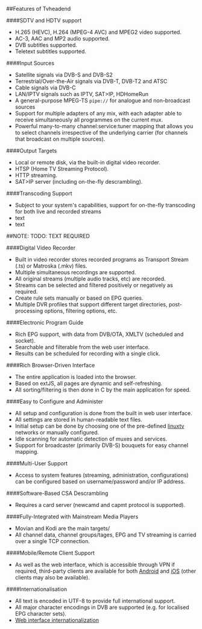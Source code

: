 ##Features of Tvheadend

####SDTV and HDTV support
* H.265 (HEVC), H.264 (MPEG-4 AVC) and MPEG2 video supported.
* AC-3, AAC and MP2 audio supported.
* DVB subtitles supported.
* Teletext subtitles supported.

####Input Sources
* Satellite signals via DVB-S and DVB-S2
* Terrestrial/Over-the-Air signals via DVB-T, DVB-T2 and ATSC
* Cable signals via DVB-C
* LAN/IPTV signals such as IPTV, SAT>IP, HDHomeRun
* A general-purpose MPEG-TS `pipe://` for analogue and non-broadcast sources
* Support for multiple adapters of any mix, with each adapter able to
receive simultaneously all programmes on the current mux.
* Powerful many-to-many channel:service:tuner mapping that allows you to select
channels irrespective of the underlying carrier (for channels that broadcast
on multiple sources). 

####Output Targets
* Local or remote disk, via the built-in digital video recorder.
* HTSP (Home TV Streaming Protocol).
* HTTP streaming.
* SAT>IP server (including on-the-fly descrambling).

####Transcoding Support
* Subject to your system's capabilities, support for on-the-fly transcoding
for both live and recorded streams
* text
* text

##NOTE: TODO: TEXT REQUIRED

####Digital Video Recorder
* Built in video recorder stores recorded programs as Transport Stream (.ts) or Matroska (.mkv) files.
* Multiple simultaneous recordings are supported.
* All original streams (multiple audio tracks, etc) are recorded.
* Streams can be selected and filtered positively or negatively as required.
* Create rule sets manually or based on EPG queries.
* Multiple DVR profiles that support different target directories, post-processing options, filtering options, etc.

####Electronic Program Guide
* Rich EPG support, with data from DVB/OTA, XMLTV (scheduled and socket).
* Searchable and filterable from the web user interface.
* Results can be scheduled for recording with a single click.

####Rich Browser-Driven Interface
* The entire application is loaded into the browser.
* Based on extJS, all pages are dynamic and self-refreshing.
* All sorting/filtering is then done in C by the main application for speed.

####Easy to Configure and Administer
* All setup and configuration is done from the built in web user interface.
* All settings are stored in human-readable text files.
* Initial setup can be done by choosing one of the pre-defined [linuxtv](http://git.linuxtv.org/cgit.cgi/dtv-scan-tables.git) networks
or manually configured.
* Idle scanning for automatic detection of muxes and services.
* Support for broadcaster (primarily DVB-S) bouquets for easy channel mapping. 

####Multi-User Support
* Access to system features (streaming, administration, configurations) can
be configured based on username/password and/or IP address.

####Software-Based CSA Descrambling
* Requires a card server (newcamd and capmt protocol is supported).

####Fully-Integrated with Mainstream Media Players
* Movian and Kodi are the main targets/
* All channel data, channel groups/tages, EPG and TV streaming is carried over a single TCP connection.

####Mobile/Remote Client Support
* As well as the web interface, which is accessible through VPN if required, 
third-party clients are available for both
[Android](https://play.google.com/store/apps/details?id=org.tvheadend.tvhclient&hl=en_GB)
and [iOS](https://itunes.apple.com/gb/app/tvhclient/id638900112?mt=8) (other
clients may also be available).

####Internationalisation
* All text is encoded in UTF-8 to provide full international support.
* All major character encodings in DVB are supported (e.g. for localised EPG character sets).
* [Web interface internationalization](https://tvheadend.org/projects/tvheadend/wiki/Internationalization)
